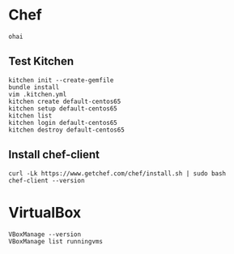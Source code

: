 # Chef
```
ohai
```

## Test Kitchen
```
kitchen init --create-gemfile
bundle install
vim .kitchen.yml
kitchen create default-centos65
kitchen setup default-centos65
kitchen list
kitchen login default-centos65
kitchen destroy default-centos65 
```
## Install chef-client
```
curl -Lk https://www.getchef.com/chef/install.sh | sudo bash
chef-client --version
```

# VirtualBox
```
VBoxManage --version
VBoxManage list runningvms
```
